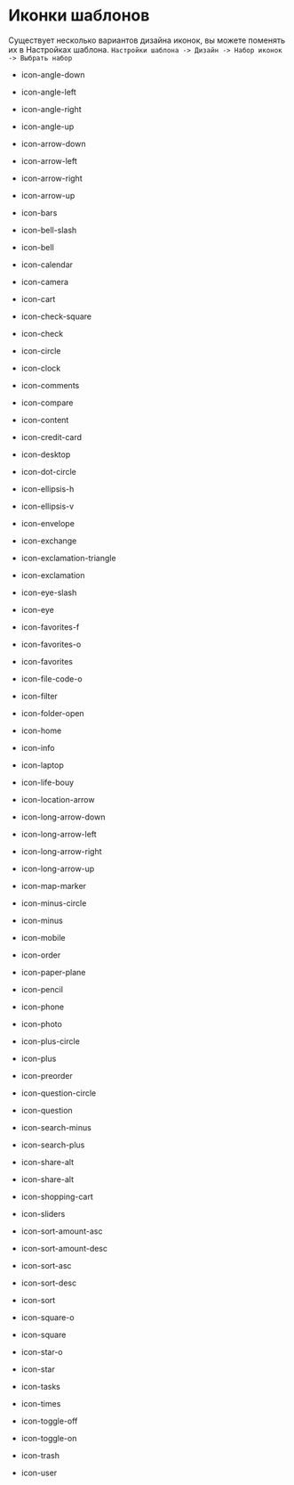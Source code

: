 # Иконки шаблонов

Существует несколько вариантов дизайна иконок, вы можете поменять их в Настройках шаблона. 
`Настройки шаблона -> Дизайн -> Набор иконок -> Выбрать набор`  

<div id="icons-wrapper" class="icons-wrapper theme">
		<section>
			 <ul>                
                    <li>
                        <i class="icon icon-angle-down"></i>
                        <p>icon-angle-down</p>
                    </li>                
                    <li>
                        <i class="icon icon-angle-left"></i>
                        <p>icon-angle-left</p>
                    </li>                
                    <li>
                        <i class="icon icon-angle-right"></i>
                        <p>icon-angle-right</p>
                    </li>                
                    <li>
                        <i class="icon icon-angle-up"></i>
                        <p>icon-angle-up</p>
                    </li>                
                    <li>
                        <i class="icon icon-arrow-down"></i>
                        <p>icon-arrow-down</p>
                    </li>                
                    <li>
                        <i class="icon icon-arrow-left"></i>
                        <p>icon-arrow-left</p>
                    </li>                
                    <li>
                        <i class="icon icon-arrow-right"></i>
                        <p>icon-arrow-right</p>
                    </li>                
                    <li>
                        <i class="icon icon-arrow-up"></i>
                        <p>icon-arrow-up</p>
                    </li>                
                    <li>
                        <i class="icon icon-bars"></i>
                        <p>icon-bars</p>
                    </li>                
                    <li>
                        <i class="icon icon-bell-slash"></i>
                        <p>icon-bell-slash</p>
                    </li>                
                    <li>
                        <i class="icon icon-bell"></i>
                        <p>icon-bell</p>
                    </li>                
                    <li>
                        <i class="icon icon-calendar"></i>
                        <p>icon-calendar</p>
                    </li>                
                    <li>
                        <i class="icon icon-camera"></i>
                        <p>icon-camera</p>
                    </li>                
                    <li>
                        <i class="icon icon-cart"></i>
                        <p>icon-cart</p>
                    </li>                
                    <li>
                        <i class="icon icon-check-square"></i>
                        <p>icon-check-square</p>
                    </li>                
                    <li>
                        <i class="icon icon-check"></i>
                        <p>icon-check</p>
                    </li>                
                    <li>
                        <i class="icon icon-circle"></i>
                        <p>icon-circle</p>
                    </li>                
                    <li>
                        <i class="icon icon-clock"></i>
                        <p>icon-clock</p>
                    </li>                
                    <li>
                        <i class="icon icon-comments"></i>
                        <p>icon-comments</p>
                    </li>                
                    <li>
                        <i class="icon icon-compare"></i>
                        <p>icon-compare</p>
                    </li>                
                    <li>
                        <i class="icon icon-content"></i>
                        <p>icon-content</p>
                    </li>                
                    <li>
                        <i class="icon icon-credit-card"></i>
                        <p>icon-credit-card</p>
                    </li>                
                    <li>
                        <i class="icon icon-desktop"></i>
                        <p>icon-desktop</p>
                    </li>                
                    <li>
                        <i class="icon icon-dot-circle"></i>
                        <p>icon-dot-circle</p>
                    </li>                
                    <li>
                        <i class="icon icon-ellipsis-h"></i>
                        <p>icon-ellipsis-h</p>
                    </li>                
                    <li>
                        <i class="icon icon-ellipsis-v"></i>
                        <p>icon-ellipsis-v</p>
                    </li>                
                    <li>
                        <i class="icon icon-envelope"></i>
                        <p>icon-envelope</p>
                    </li>                
                    <li>
                        <i class="icon icon-exchange"></i>
                        <p>icon-exchange</p>
                    </li>                
                    <li>
                        <i class="icon icon-exclamation-triangle"></i>
                        <p>icon-exclamation-triangle</p>
                    </li>                
                    <li>
                        <i class="icon icon-exclamation"></i>
                        <p>icon-exclamation</p>
                    </li>                
                    <li>
                        <i class="icon icon-eye-slash"></i>
                        <p>icon-eye-slash</p>
                    </li>                
                    <li>
                        <i class="icon icon-eye"></i>
                        <p>icon-eye</p>
                    </li>                
                    <li>
                        <i class="icon icon-favorites-f"></i>
                        <p>icon-favorites-f</p>
                    </li>                
                    <li>
                        <i class="icon icon-favorites-o"></i>
                        <p>icon-favorites-o</p>
                    </li>                
                    <li>
                        <i class="icon icon-favorites"></i>
                        <p>icon-favorites</p>
                    </li>                
                    <li>
                        <i class="icon icon-file-code-o"></i>
                        <p>icon-file-code-o</p>
                    </li>                
                    <li>
                        <i class="icon icon-filter"></i>
                        <p>icon-filter</p>
                    </li>                
                    <li>
                        <i class="icon icon-folder-open"></i>
                        <p>icon-folder-open</p>
                    </li>                
                    <li>
                        <i class="icon icon-home"></i>
                        <p>icon-home</p>
                    </li>                
                    <li>
                        <i class="icon icon-info"></i>
                        <p>icon-info</p>
                    </li>                
                    <li>
                        <i class="icon icon-laptop"></i>
                        <p>icon-laptop</p>
                    </li>                
                    <li>
                        <i class="icon icon-life-bouy"></i>
                        <p>icon-life-bouy</p>
                    </li>                
                    <li>
                        <i class="icon icon-location-arrow"></i>
                        <p>icon-location-arrow</p>
                    </li>                
                    <li>
                        <i class="icon icon-long-arrow-down"></i>
                        <p>icon-long-arrow-down</p>
                    </li>                
                    <li>
                        <i class="icon icon-long-arrow-left"></i>
                        <p>icon-long-arrow-left</p>
                    </li>                
                    <li>
                        <i class="icon icon-long-arrow-right"></i>
                        <p>icon-long-arrow-right</p>
                    </li>                
                    <li>
                        <i class="icon icon-long-arrow-up"></i>
                        <p>icon-long-arrow-up</p>
                    </li>                
                    <li>
                        <i class="icon icon-map-marker"></i>
                        <p>icon-map-marker</p>
                    </li>                
                    <li>
                        <i class="icon icon-minus-circle"></i>
                        <p>icon-minus-circle</p>
                    </li>                
                    <li>
                        <i class="icon icon-minus"></i>
                        <p>icon-minus</p>
                    </li>                
                    <li>
                        <i class="icon icon-mobile"></i>
                        <p>icon-mobile</p>
                    </li>                
                    <li>
                        <i class="icon icon-order"></i>
                        <p>icon-order</p>
                    </li>                
                    <li>
                        <i class="icon icon-paper-plane"></i>
                        <p>icon-paper-plane</p>
                    </li>                
                    <li>
                        <i class="icon icon-pencil"></i>
                        <p>icon-pencil</p>
                    </li>                
                    <li>
                        <i class="icon icon-phone"></i>
                        <p>icon-phone</p>
                    </li>                
                    <li>
                        <i class="icon icon-photo"></i>
                        <p>icon-photo</p>
                    </li>                
                    <li>
                        <i class="icon icon-plus-circle"></i>
                        <p>icon-plus-circle</p>
                    </li>                
                    <li>
                        <i class="icon icon-plus"></i>
                        <p>icon-plus</p>
                    </li>                
                    <li>
                        <i class="icon icon-preorder"></i>
                        <p>icon-preorder</p>
                    </li>                
                    <li>
                        <i class="icon icon-question-circle"></i>
                        <p>icon-question-circle</p>
                    </li>                
                    <li>
                        <i class="icon icon-question"></i>
                        <p>icon-question</p>
                    </li>                
                    <li>
                        <i class="icon icon-search-minus"></i>
                        <p>icon-search-minus</p>
                    </li>                
                    <li>
                        <i class="icon icon-search-plus"></i>
                        <p>icon-search-plus</p>
                    </li>                
                    <li>
                        <i class="icon icon-search"></i>
                        <p>icon-share-alt</p>
                    </li>
                    <li>
                        <i class="icon icon-share-alt"></i>
                        <p>icon-share-alt</p>
                    </li>                
                    <li>
                        <i class="icon icon-shopping-cart"></i>
                        <p>icon-shopping-cart</p>
                    </li>                
                    <li>
                        <i class="icon icon-sliders"></i>
                        <p>icon-sliders</p>
                    </li>                
                    <li>
                        <i class="icon icon-sort-amount-asc"></i>
                        <p>icon-sort-amount-asc</p>
                    </li>                
                    <li>
                        <i class="icon icon-sort-amount-desc"></i>
                        <p>icon-sort-amount-desc</p>
                    </li>                
                    <li>
                        <i class="icon icon-sort-asc"></i>
                        <p>icon-sort-asc</p>
                    </li>
                    <li>
                        <i class="icon icon-sort-desc"></i>
                        <p>icon-sort-desc</p>
                    </li>                
                    <li>
                        <i class="icon icon-sort"></i>
                        <p>icon-sort</p>
                    </li>                
                    <li>
                        <i class="icon icon-square-o"></i>
                        <p>icon-square-o</p>
                    </li>                
                    <li>
                        <i class="icon icon-square"></i>
                        <p>icon-square</p>
                    </li>                
                    <li>
                        <i class="icon icon-star-o"></i>
                        <p>icon-star-o</p>
                    </li>                
                    <li>
                        <i class="icon icon-star"></i>
                        <p>icon-star</p>
                    </li>                
                    <li>
                        <i class="icon icon-tasks"></i>
                        <p>icon-tasks</p>
                    </li>                
                    <li>
                        <i class="icon icon-times"></i>
                        <p>icon-times</p>
                    </li>                
                    <li>
                        <i class="icon icon-toggle-off"></i>
                        <p>icon-toggle-off</p>
                    </li>                
                    <li>
                        <i class="icon icon-toggle-on"></i>
                        <p>icon-toggle-on</p>
                    </li>                
                    <li>
                        <i class="icon icon-trash"></i>
                        <p>icon-trash</p>
                    </li>                
                    <li>
                        <i class="icon icon-user"></i>
                        <p>icon-user</p>
                    </li>
			    </ul>
		</section>
	</div>

